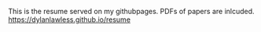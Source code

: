 This is the resume served on my githubpages. PDFs of papers are inlcuded. 
https://dylanlawless.github.io/resume
